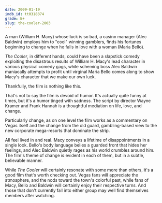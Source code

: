 ```yaml
---
date: 2009-01-19
imdb_id: tt0318374
grade: B+
slug: the-cooler-2003
---
```


A man (William H. Macy) whose luck is so bad, a casino manager (Alec Baldwin) employs him to "cool" winning gamblers, finds his fortunes beginning to change when he falls in love with a woman (Maria Bello).

_The Cooler_, in different hands, could have been a slapstick comedy exploiting the disastrous results of William H. Macy's lead character in various physical comedy gags, while scheming boss Alec Baldwin maniacally attempts to profit until virginal Maria Bello comes along to show Macy's character that we make our own luck.

Thankfully, the film is nothing like this.

That's not to say the film is devoid of humor. It's actually quite funny at times, but it's a humor tinged with sadness. The script by director Wayne Kramer and Frank Hannah is a thoughtful mediation on life, love, and change.

Particularly change, as on one level the film works as a commentary on Vegas itself and the change from the old guard, gambling-based view to the new corporate mega-resorts that dominate the strip.

All feel lived in and real. Macy conveys a lifetime of disappointments in a single look. Bello's body language belies a guarded front that hides her feelings, and Alec Baldwin quietly rages as his world crumbles around him. The film's theme of change is evident in each of them, but in a subtle, believable manner.

While _The Cooler_ will certainly resonate with some more than others, it's a good film that's worth checking out. Vegas fans will appreciate the atmosphere, and the nods toward the town's colorful past, while fans of Macy, Bello and Baldwin will certainly enjoy their respective turns. And those that don't currently fall into either group may well find themselves members after watching.
